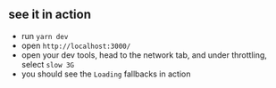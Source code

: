 ## see it in action
- run `yarn dev`
- open `http://localhost:3000/`
- open your dev tools, head to the network tab, and under throttling, select `slow 3G`
- you should see the `Loading` fallbacks in action